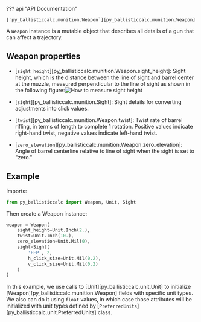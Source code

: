 ??? api "API Documentation"

    [`py_ballisticcalc.munition.Weapon`][py_ballisticcalc.munition.Weapon]

A `Weapon` instance is a mutable object that describes all details of a gun that can affect a trajectory.

## Weapon properties

* [`sight_height`][py_ballisticcalc.munition.Weapon.sight_height]: Sight height, which is the distance between the line of sight and barrel center at the muzzle, measured perpendicular to the line of sight as shown in the following figure:![How to measure sight height](SightHeight.png)

* [`sight`][py_ballisticcalc.munition.Sight]: Sight details for converting adjustments into click values.

* [`twist`][py_ballisticcalc.munition.Weapon.twist]: Twist rate of barrel rifling, in terms of length to complete 1 rotation.  Positive values indicate right-hand twist, negative values indicate left-hand twist.

* [`zero_elevation`][py_ballisticcalc.munition.Weapon.zero_elevation]: Angle of barrel centerline relative to line of sight when the sight is set to "zero." 

## Example

Imports:
```python
from py_ballisticcalc import Weapon, Unit, Sight
```

Then create a Weapon instance:
```python
weapon = Weapon(
    sight_height=Unit.Inch(2.),
    twist=Unit.Inch(10.),
    zero_elevation=Unit.Mil(0),
    sight=Sight(
        'FFP', 2,
        h_click_size=Unit.Mil(0.2),
        v_click_size=Unit.Mil(0.2)
    )
)
```
In this example, we use calls to [Unit][py_ballisticcalc.unit.Unit] to initialize [Weapon][py_ballisticcalc.munition.Weapon] fields with specific unit types.
We also can do it using `float` values, in which case those attributes will be initialized with unit types defined by [`PreferredUnits`][py_ballisticcalc.unit.PreferredUnits] class.
